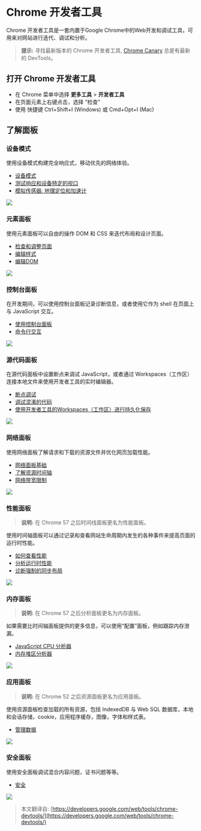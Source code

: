 # Chrome 开发者工具

Chrome 开发者工具是一套内置于Google Chrome中的Web开发和调试工具，可用来对网站进行迭代、调试和分析。

> **提示:** 寻找最新版本的 Chrome 开发者工具, [Chrome Canary](https://www.google.com/intl/en/chrome/browser/canary.html) 总是有最新的 DevTools。

## 打开 Chrome 开发者工具

- 在 Chrome 菜单中选择 **更多工具** > **开发者工具**
- 在页面元素上右键点击，选择 “检查”
- 使用 快捷键 Ctrl+Shift+I (Windows) 或 Cmd+Opt+I (Mac)

## 了解面板

### 设备模式

使用设备模式构建完全响应式，移动优先的网络体验。

- [设备模式]()
- [测试响应和设备特定的视口]()
- [模拟传感器: 地理定位和加速计]()

![](images/device-mode.png)

### 元素面板

使用元素面板可以自由的操作 DOM 和 CSS 来迭代布局和设计页面。

- [检查和调整页面]()
- [编辑样式]()
- [编辑DOM]()

![](images/elements.png)

### 控制台面板

在开发期间，可以使用控制台面板记录诊断信息，或者使用它作为 shell 在页面上与 JavaScript 交互。

- [使用控制台面板]()
- [命令行交互]()

![](images/console.png)

### 源代码面板

在源代码面板中设置断点来调试 JavaScript，或者通过 Workspaces（工作区）连接本地文件来使用开发者工具的实时编辑器。

- [断点调试]()
- [调试混淆的代码]()
- [使用开发者工具的Workspaces（工作区）进行持久化保存]()

![](images/sources.png)

### 网络面板

使用网络面板了解请求和下载的资源文件并优化网页加载性能。

- [网络面板基础]()
- [了解资源时间轴]()
- [网络带宽限制]()

![](images/network.png)

### 性能面板

> **说明:** 在 Chrome 57 之后时间线面板更名为性能面板。

使用时间轴面板可以通过记录和查看网站生命周期内发生的各种事件来提高页面的运行时性能。

- [如何查看性能]()
- [分析运行时性能]()
- [诊断强制的同步布局]()

![](images/performance.png)

### 内存面板

> **说明:** 在 Chrome 57 之后分析面板更名为内存面板。

如果需要比时间轴面板提供的更多信息，可以使用“配置”面板，例如跟踪内存泄漏。

- [JavaScript CPU 分析器]()
- [内存堆区分析器]()

![](images/memory.png)

### 应用面板

> **说明:** 在 Chrome 52 之后资源面板更名为应用面板。

使用资源面板检查加载的所有资源，包括 IndexedDB 与 Web SQL 数据库，本地和会话存储，cookie，应用程序缓存，图像，字体和样式表。

- [管理数据]()

![](images/application.png)

### 安全面板

使用安全面板调试混合内容问题，证书问题等等。

- [安全]()

![](images/security.png)

> 本文翻译自: [https://developers.google.com/web/tools/chrome-devtools/](https://developers.google.com/web/tools/chrome-devtools/)